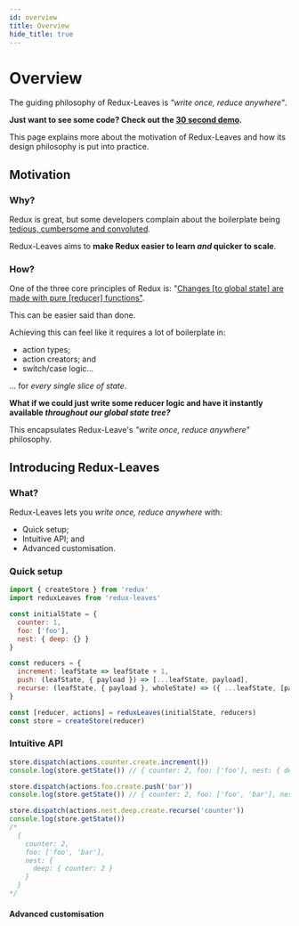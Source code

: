 ```yaml
---
id: overview
title: Overview
hide_title: true
---
```


# Overview

The guiding philosophy of Redux-Leaves is *"write once, reduce anywhere"*.

**Just want to see some code? Check out the [30 second demo](demo.md).**

This page explains more about the motivation of Redux-Leaves and how its design philosophy is put into practice.

## Motivation

### Why?

Redux is great, but some developers complain about the boilerplate being [tedious, cumbersome and convoluted](https://medium.com/@Charles_Stover/no-boilerplate-global-state-management-in-react-41e905944eb7).

Redux-Leaves aims to **make Redux easier to learn *and* quicker to scale**.

### How?

One of the three core principles of Redux is: "[Changes \[to global state\] are made with pure \[reducer\] functions"](https://redux.js.org/introduction/three-principles#changes-are-made-with-pure-functions).

This can be easier said than done.

Achieving this can feel like it requires a lot of boilerplate in:
- action types;
- action creators; and
- switch/case logic...

... for *every single slice of state*.

**What if we could just write some reducer logic and have it instantly available *throughout our global state tree?***

This encapsulates Redux-Leave's *"write once, reduce anywhere"* philosophy.

## Introducing Redux-Leaves

### What?

Redux-Leaves lets you *write once, reduce anywhere* with:
- Quick setup;
- Intuitive API; and
- Advanced customisation.

### Quick setup
```js
import { createStore } from 'redux'
import reduxLeaves from 'redux-leaves'

const initialState = {
  counter: 1,
  foo: ['foo'],
  nest: { deep: {} }
}

const reducers = {
  increment: leafState => leafState + 1,
  push: (leafState, { payload }) => [...leafState, payload],
  recurse: (leafState, { payload }, wholeState) => ({ ...leafState, [payload]: wholeState[payload] })
}

const [reducer, actions] = reduxLeaves(initialState, reducers)
const store = createStore(reducer)
```

### Intuitive API

```js
store.dispatch(actions.counter.create.increment())
console.log(store.getState()) // { counter: 2, foo: ['foo'], nest: { deep: {} } }

store.dispatch(actions.foo.create.push('bar'))
console.log(store.getState()) // { counter: 2, foo: ['foo', 'bar'], nest: { deep: {} } }

store.dispatch(actions.nest.deep.create.recurse('counter'))
console.log(store.getState())
/*
  {
    counter: 2,
    foo: ['foo', 'bar'],
    nest: {
      deep: { counter: 2 }
    }
  }
*/
```

#### Advanced customisation

